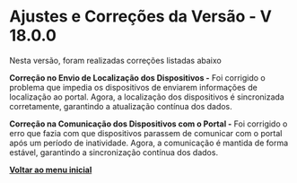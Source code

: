# Ajustes e Correções da Versão - V 18.0.0

Nesta versão, foram realizadas correções listadas abaixo

**Correção no Envio de Localização dos Dispositivos -** Foi corrigido o problema que impedia os dispositivos de enviarem informações de localização ao portal. Agora, a localização dos dispositivos é sincronizada corretamente, garantindo a atualização contínua dos dados.

**Correção na Comunicação dos Dispositivos com o Portal -** Foi corrigido o erro que fazia com que dispositivos parassem de comunicar com o portal após um período de inatividade. Agora, a comunicação é mantida de forma estável, garantindo a sincronização contínua dos dados.

[**Voltar ao menu inicial**](./)
